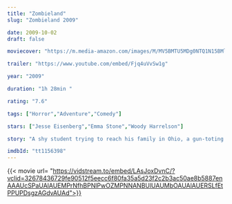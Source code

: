 ```yaml
---
title: "Zombieland"
slug: "Zombieland 2009"

date: 2009-10-02
draft: false

moviecover: "https://m.media-amazon.com/images/M/MV5BMTU5MDg0NTQ1N15BMl5BanBnXkFtZTcwMjA4Mjg3Mg@@._V1_UY268_CR5,0,182,268_AL_.jpg"

trailer: "https://www.youtube.com/embed/Fjq4uVvSw1g"

year: "2009"

duration: "1h 28min "

rating: "7.6"

tags: ["Horror","Adventure","Comedy"]

stars: ["Jesse Eisenberg","Emma Stone","Woody Harrelson"]

story: "A shy student trying to reach his family in Ohio, a gun-toting tough guy trying to find the last Twinkie, and a pair of sisters trying to get to an amusement park join forces to travel across a zombie-filled America. "

imdbId: "tt1156398"
---
```


{{< movie url= "https://vidstream.to/embed/LAsJoxDvnC/?vclid=32678436729fe90512f5eecc6f80fa35a5d23f2c2b3ac50ae8b5887enAAAUcSPaUAlAUEMPrNfhBPNlPwOZMPNNANBUlUAUMbOAUAlAUERSLfEtPPUPDsgzAGdvAUAd">}}
